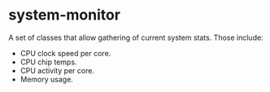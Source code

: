 # system-monitor

A set of classes that allow gathering of current system stats.
Those include:
* CPU clock speed per core.
* CPU chip temps.
* CPU activity per core.
* Memory usage.
